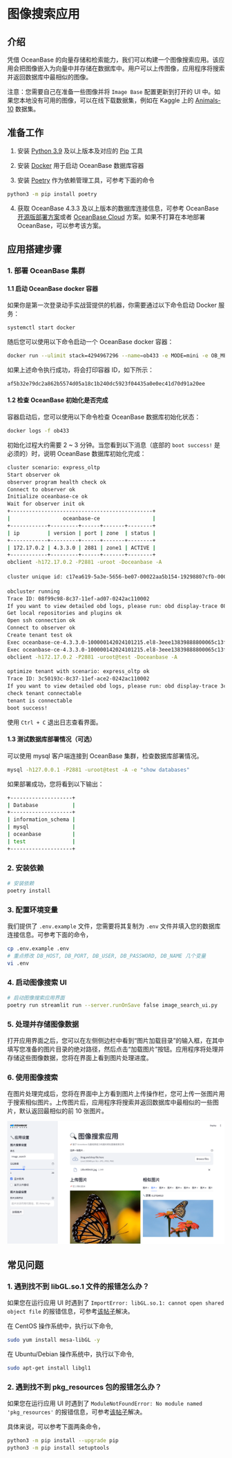 # 图像搜索应用

## 介绍

凭借 OceanBase 的向量存储和检索能力，我们可以构建一个图像搜索应用。该应用会把图像嵌入为向量中并存储在数据库中。用户可以上传图像，应用程序将搜索并返回数据库中最相似的图像。

注意：您需要自己在准备一些图像并将 `Image Base` 配置更新到打开的 UI 中。如果您本地没有可用的图像，可以在线下载数据集，例如在 Kaggle 上的 [Animals-10](https://www.kaggle.com/datasets/alessiocorrado99/animals10/data) 数据集。

## 准备工作

1. 安装 [Python 3.9](https://www.python.org/downloads/) 及以上版本及对应的 [Pip](https://pip.pypa.io/en/stable/installation/) 工具

2. 安装 [Docker](https://docs.docker.com/get-docker/) 用于启动 OceanBase 数据库容器

3. 安装 [Poetry](https://python-poetry.org/docs/) 作为依赖管理工具，可参考下面的命令

```bash
python3 -m pip install poetry
```

4. 获取 OceanBase 4.3.3 及以上版本的数据库连接信息，可参考 OceanBase [开源版部署方案](https://open.oceanbase.com/quickStart)或者 [OceanBase Cloud](https://www.oceanbase.com/free-trial) 方案。如果不打算在本地部署 OceanBase，可以参考该方案。

## 应用搭建步骤

### 1. 部署 OceanBase 集群

#### 1.1 启动 OceanBase docker 容器

如果你是第一次登录动手实战营提供的机器，你需要通过以下命令启动 Docker 服务：

```bash
systemctl start docker
```

随后您可以使用以下命令启动一个 OceanBase docker 容器：

```bash
docker run --ulimit stack=4294967296 --name=ob433 -e MODE=mini -e OB_MEMORY_LIMIT=8G -e OB_DATAFILE_SIZE=10G -e OB_CLUSTER_NAME=ailab2024 -p 127.0.0.1:2881:2881 -d quay.io/oceanbase/oceanbase-ce:4.3.3.0-100000142024101215
```

如果上述命令执行成功，将会打印容器 ID，如下所示：

```bash
af5b32e79dc2a862b5574d05a18c1b240dc5923f04435a0e0ec41d70d91a20ee
```

#### 1.2 检查 OceanBase 初始化是否完成

容器启动后，您可以使用以下命令检查 OceanBase 数据库初始化状态：

```bash
docker logs -f ob433
```

初始化过程大约需要 2 ~ 3 分钟。当您看到以下消息（底部的 `boot success!` 是必须的）时，说明 OceanBase 数据库初始化完成：

```bash
cluster scenario: express_oltp
Start observer ok
observer program health check ok
Connect to observer ok
Initialize oceanbase-ce ok
Wait for observer init ok
+----------------------------------------------+
|                 oceanbase-ce                 |
+------------+---------+------+-------+--------+
| ip         | version | port | zone  | status |
+------------+---------+------+-------+--------+
| 172.17.0.2 | 4.3.3.0 | 2881 | zone1 | ACTIVE |
+------------+---------+------+-------+--------+
obclient -h172.17.0.2 -P2881 -uroot -Doceanbase -A

cluster unique id: c17ea619-5a3e-5656-be07-00022aa5b154-19298807cfb-00030304

obcluster running
Trace ID: 08f99c98-8c37-11ef-ad07-0242ac110002
If you want to view detailed obd logs, please run: obd display-trace 08f99c98-8c37-11ef-ad07-0242ac110002
Get local repositories and plugins ok
Open ssh connection ok
Connect to observer ok
Create tenant test ok
Exec oceanbase-ce-4.3.3.0-100000142024101215.el8-3eee13839888800065c13ffc5cd7c3e6b12cb55c import_time_zone_info.py ok
Exec oceanbase-ce-4.3.3.0-100000142024101215.el8-3eee13839888800065c13ffc5cd7c3e6b12cb55c import_srs_data.py ok
obclient -h172.17.0.2 -P2881 -uroot@test -Doceanbase -A

optimize tenant with scenario: express_oltp ok
Trace ID: 3c50193c-8c37-11ef-ace2-0242ac110002
If you want to view detailed obd logs, please run: obd display-trace 3c50193c-8c37-11ef-ace2-0242ac110002
check tenant connectable
tenant is connectable
boot success!
```

使用 `Ctrl + C` 退出日志查看界面。

#### 1.3 测试数据库部署情况（可选）

可以使用 mysql 客户端连接到 OceanBase 集群，检查数据库部署情况。

```bash
mysql -h127.0.0.1 -P2881 -uroot@test -A -e "show databases"
```

如果部署成功，您将看到以下输出：

```bash
+--------------------+
| Database           |
+--------------------+
| information_schema |
| mysql              |
| oceanbase          |
| test               |
+--------------------+
```

### 2. 安装依赖

```bash
# 安装依赖
poetry install
```

### 3. 配置环境变量

我们提供了 `.env.example` 文件，您需要将其复制为 `.env` 文件并填入您的数据库连接信息。可参考下面的命令，

```bash
cp .env.example .env
# 重点修改 DB_HOST, DB_PORT, DB_USER, DB_PASSWORD, DB_NAME 几个变量
vi .env
```

### 4. 启动图像搜索 UI

```bash
# 启动图像搜索应用界面
poetry run streamlit run --server.runOnSave false image_search_ui.py
```

### 5. 处理并存储图像数据

打开应用界面之后，您可以在左侧侧边栏中看到“图片加载目录”的输入框，在其中填写您准备的图片目录的绝对路径，然后点击“加载图片”按钮。应用程序将处理并存储这些图像数据，您将在界面上看到图片处理进度。

### 6. 使用图像搜索

在图片处理完成后，您将在界面中上方看到图片上传操作栏，您可上传一张图片用于搜索相似图片。上传图片后，应用程序将搜索并返回数据库中最相似的一些图片，默认返回最相似的前 10 张图片。

![image_search_ui](./demo/image-search-demo.png)

## 常见问题

### 1. 遇到找不到 libGL.so.1 文件的报错怎么办？

如果您在运行应用 UI 时遇到了 `ImportError: libGL.so.1: cannot open shared object file` 的报错信息，可参考[该帖子](https://stackoverflow.com/questions/55313610/importerror-libgl-so-1-cannot-open-shared-object-file-no-such-file-or-directo)解决。

在 CentOS 操作系统中，执行以下命令,

```bash
sudo yum install mesa-libGL -y
```

在 Ubuntu/Debian 操作系统中，执行以下命令,

```bash
sudo apt-get install libgl1
```

### 2. 遇到找不到 pkg_resources 包的报错怎么办？

如果您在运行应用 UI 时遇到了 `ModuleNotFoundError: No module named 'pkg_resources'` 的报错信息，可参考[该帖子](https://stackoverflow.com/questions/7446187/no-module-named-pkg-resources)解决。

具体来说，可以参考下面两条命令，

```bash
python3 -m pip install --upgrade pip
python3 -m pip install setuptools
```
